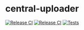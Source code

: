 # central-uploader

[![Release CI](https://github.com/canonical/central-uploader/actions/workflows/release-tarball.yaml/badge.svg)](https://github.com/canonical/central-uploader/actions/workflows/release-tarball.yaml)
[![Release CI](https://github.com/canonical/central-uploader/actions/workflows/release-java-library.yaml/badge.svg)](https://github.com/canonical/central-uploader/actions/workflows/release-java-library.yaml)
[![Tests](https://github.com/canonical/central-uploader/actions/workflows/ci.yaml/badge.svg)](https://github.com/canonical/central-uploader/actions/workflows/ci.yaml)
